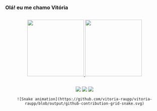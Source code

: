 ### Olá! eu me chamo Vitória 

##

<div align="center">
  <a href="https://github.com/vitoria-raupp">
  <img height="180em" src="https://github-readme-stats.vercel.app/api?username=vitoria-raupp&show_icons=true&theme=dark&include_all_commits=true&count_private=true"/>
  <img height="180em" src="https://github-readme-stats.vercel.app/api/top-langs/?username=vitoria-raupp&layout=compact&langs_count=7&theme=dark"/>
</div>
   
  ##
 
<div align="center"> 
  <a href="https://instagram.com/viraupp" target="_blank"><img src="https://img.shields.io/badge/-Instagram-%23E4405F?style=for-the-badge&logo=instagram&logoColor=white" target="_blank"></a>
  <a href = "mailto:vitoriaraupp0@gmail.com"><img src="https://img.shields.io/badge/-Gmail-%23333?style=for-the-badge&logo=gmail&logoColor=white" target="_blank"></a>
  <a href="https://www.linkedin.com/in/vitoriaraupp/" target="_blank"><img src="https://img.shields.io/badge/-LinkedIn-%230077B5?style=for-the-badge&logo=linkedin&logoColor=white" target="_blank"></a> 
 
    ![Snake animation](https://github.com/vitoria-raupp/vitoria-raupp/blob/output/github-contribution-grid-snake.svg)
</div>
